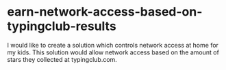 earn-network-access-based-on-typingclub-results
===============================================

I would like to create a solution which controls network access at home for my kids. This solution would allow network access based on the amount of stars they collected at typingclub.com.
